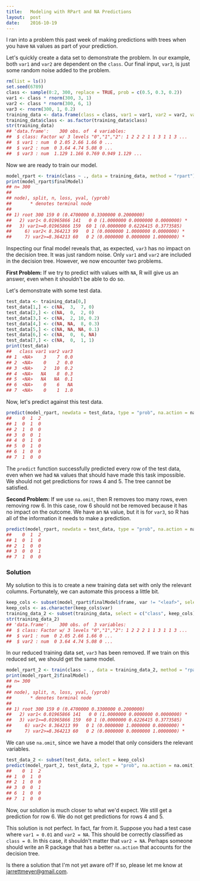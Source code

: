 ```yaml
---
title:   Modeling with RPart and NA Predictions
layout:  post
date:    2016-10-19
---
```


I ran into a problem this past week of making predictions with trees when you have `NA` values as part of your prediction.

Let's quickly create a data set to demonstrate the problem. In our example, both `var1` and `var2` are dependent on the `class`. Our final input, `var3`, is just some random noise added to the problem.

```r
rm(list = ls())
set.seed(6789)
class <- sample(0:2, 300, replace = TRUE, prob = c(0.5, 0.3, 0.2))
var1 <- class * rnorm(300, 3, 1)
var2 <- class * rnorm(300, 6, 1)
var3 <- rnorm(300, 1, 0.2)
training_data <- data.frame(class = class, var1 = var1, var2 = var2, var3 = var3)
training_data$class <- as.factor(training_data$class)
str(training_data)
## 'data.frame':	300 obs. of  4 variables:
##  $ class: Factor w/ 3 levels "0","1","2": 1 2 2 2 1 1 3 1 1 3 ...
##  $ var1 : num  0 2.05 2.66 1.66 0 ...
##  $ var2 : num  0 3.64 4.74 5.08 0 ...
##  $ var3 : num  1.129 1.166 0.769 0.949 1.129 ...
```

Now we are ready to train our model.

```r
model_rpart <- train(class ~ ., data = training_data, method = "rpart")
print(model_rpart$finalModel)
## n= 300
##
## node), split, n, loss, yval, (yprob)
##       * denotes terminal node
##
## 1) root 300 159 0 (0.4700000 0.3300000 0.2000000)  
##   2) var1< 0.01965866 141   0 0 (1.0000000 0.0000000 0.0000000) *
##   3) var1>=0.01965866 159  60 1 (0.0000000 0.6226415 0.3773585)  
##     6) var2< 8.364213 99   0 1 (0.0000000 1.0000000 0.0000000) *
##     7) var2>=8.364213 60   0 2 (0.0000000 0.0000000 1.0000000) *
```

Inspecting our final model reveals that, as expected, `var3` has no impact on the decision tree. It was just random noise. Only `var1` and `var2` are included in the decision tree. However, we now encounter two problems.

**First Problem:** If we try to predict with values with `NA`, R will give us an answer, even when it shouldn't be able to do so.

Let's demonstrate with some test data.

```r
test_data <- training_data[0,]
test_data[1,] <- c(NA,  3,  7, 0)
test_data[2,] <- c(NA,  0,  2, 0)
test_data[3,] <- c(NA,  2, 10, 0.2)
test_data[4,] <- c(NA, NA,  8, 0.3)
test_data[5,] <- c(NA, NA, NA, 0.1)
test_data[6,] <- c(NA,  0,  6, NA)
test_data[7,] <- c(NA,  0,  1, 1)
print(test_data)
##   class var1 var2 var3
## 1  <NA>    3    7  0.0
## 2  <NA>    0    2  0.0
## 3  <NA>    2   10  0.2
## 4  <NA>   NA    8  0.3
## 5  <NA>   NA   NA  0.1
## 6  <NA>    0    6   NA
## 7  <NA>    0    1  1.0
```

Now, let's predict against this test data.

```r
predict(model_rpart, newdata = test_data, type = "prob", na.action = na.rpart)
##    0  1  2
## 1  0  1  0
## 2  1  0  0
## 3  0  0  1
## 4  0  1  0
## 5  0  1  0
## 6  1  0  0
## 7  1  0  0
```

The `predict` function successfully predicted every row of the test data, even when we had `NA` values that should have made this task impossible. We should not get predictions for rows 4 and 5. The tree cannot be satisfied.

**Second Problem:** If we use `na.omit`, then R removes too many rows, even removing row 6. In this case, row 6 should not be removed because it has no impact on the outcome. We have an `NA` value, but it is for `var3`, so R has all of the information it needs to make a prediction.

```r
predict(model_rpart, newdata = test_data, type = "prob", na.action = na.omit)
##    0  1  2
## 1  0  1  0
## 2  1  0  0
## 3  0  0  1
## 7  1  0  0
```

### Solution

My solution to this is to create a new training data set with only the relevant columns. Fortunately, we can automate this process a little bit.

```r
keep_cols <- subset(model_rpart$finalModel$frame, var != "<leaf>", select = c("var"))
keep_cols <- as.character(keep_cols$var)
training_data_2 <- subset(training_data, select = c("class", keep_cols))
str(training_data_2)
## 'data.frame':	300 obs. of  3 variables:
##  $ class: Factor w/ 3 levels "0","1","2": 1 2 2 2 1 1 3 1 1 3 ...
##  $ var1 : num  0 2.05 2.66 1.66 0 ...
##  $ var2 : num  0 3.64 4.74 5.08 0 ...
```

In our reduced training data set, `var3` has been removed. If we train on this reduced set, we should get the same model.

```r
model_rpart_2 <- train(class ~ ., data = training_data_2, method = "rpart")
print(model_rpart_2$finalModel)
## n= 300
##
## node), split, n, loss, yval, (yprob)
##       * denotes terminal node
##
## 1) root 300 159 0 (0.4700000 0.3300000 0.2000000)  
##   2) var1< 0.01965866 141   0 0 (1.0000000 0.0000000 0.0000000) *
##   3) var1>=0.01965866 159  60 1 (0.0000000 0.6226415 0.3773585)  
##     6) var2< 8.364213 99   0 1 (0.0000000 1.0000000 0.0000000) *
##     7) var2>=8.364213 60   0 2 (0.0000000 0.0000000 1.0000000) *
```

We can use `na.omit`, since we have a model that only considers the relevant variables.

```r
test_data_2 <- subset(test_data, select = keep_cols)
predict(model_rpart_2, test_data_2, type = "prob", na.action = na.omit)
##    0  1  2
## 1  0  1  0
## 2  1  0  0
## 3  0  0  1
## 6  1  0  0
## 7  1  0  0
```

Now, our solution is much closer to what we'd expect. We still get a prediction for row 6. We do not get predictions for rows 4 and 5.

This solution is not perfect. In fact, far from it. Suppose you had a test case where `var1 = 0.01` and `var2 = NA`. This should be correctly classified as `class = 0`. In this case, it shouldn't matter that `var2 = NA`. Perhaps someone should write an R package that has a better `na.action` that accounts for the decision tree.

Is there a solution that I'm not yet aware of? If so, please let me know at [jarrettmeyer@gmail.com](mailto:jarrettmeyer@gmail.com).
